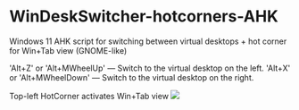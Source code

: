 # WinDeskSwitcher-hotcorners-AHK
Windows 11 AHK script for switching between virtual desktops + hot corner for Win+Tab view (GNOME-like)

'Alt+Z' or 'Alt+MWheelUp' — Switch to the virtual desktop on the left.
'Alt+X' or 'Alt+MWheelDown' — Switch to the virtual desktop on the right.

Top-left HotCorner activates Win+Tab view
![]([https://media.giphy.com/media/v1.Y2lkPTc5MGI3NjExZTJyeHpha29uYWI0aDZ6bXJiNWNiNmQxOHJqd2RqYWh2azE1bXV3YyZlcD12MV9pbnRlcm5hbF9naWZfYnlfaWQmY3Q9Zw/rllTTF1SSbXAiryJfj/giphy.gif])
